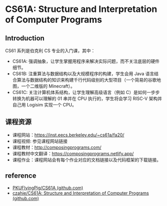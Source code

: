 # CS61A: Structure and Interpretation of Computer Programs



## Introduction

CS61 系列是伯克利 CS 专业的入门课，其中：

- CS61A: 强调抽象，让学生掌握用程序来解决实际问题，而不关注底层的硬件细节。
- CS61B: 注重算法与数据结构以及大规模程序的构建，学生会用 Java 语言结合算法与数据结构的知识来构建千行代码级别的大型项目（一个简易的谷歌地图，一个二维版的 Minecraft）。
- CS61C: 关注计算机体系结构，让学生理解高级语言（例如 C）是如何一步步转换为机器可以理解的 01 串并在 CPU 执行的，学生将会学习 RISC-V 架构并自己用 Logisim 实现一个 CPU。



## 课程资源

- 课程网站：https://inst.eecs.berkeley.edu/~cs61a/fa20/
- 课程视频: 参见课程网站链接
- 课程教材：http://composingprograms.com/
- 课程教材中文翻译：https://composingprograms.netlify.app/
- 课程作业：课程网站会有每个作业对应的文档链接以及代码框架的下载链接。



## reference

- [PKUFlyingPig/CS61A (github.com)](https://github.com/PKUFlyingPig/CS61A)
- [czahie/CS61A: Structure and Interpretation of Computer Programs (github.com)](https://github.com/czahie/CS61A)